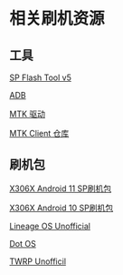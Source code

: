 # 相关刷机资源

## 工具

[SP Flash Tool v5]()

[ADB]()

[MTK 驱动]()

[MTK Client 仓库]()

## 刷机包

[X306X Android 11 SP刷机包]()

[X306X Android 10 SP刷机包]()

[Lineage OS Unofficial]()

[Dot OS]()

[TWRP Unofficil]()